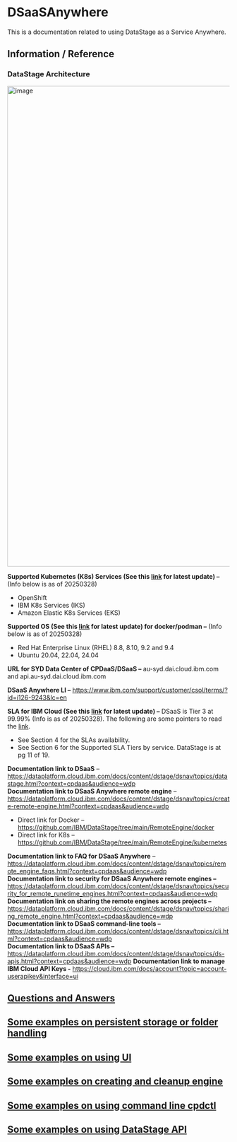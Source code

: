 # DSaaSAnywhere

This is a documentation related to using DataStage as a Service Anywhere.

## Information / Reference

### DataStage Architecture
<img width="1088" alt="image" src="https://github.com/user-attachments/assets/83b07c96-74a8-4b82-a2b4-2078f2d62c26" />

**Supported Kubernetes (K8s) Services (See this [link](https://github.com/IBM/DataStage/tree/main/RemoteEngine/kubernetes) for latest update) –** (Info below is as of 20250328)
- OpenShift
- IBM K8s Services (IKS)
- Amazon Elastic K8s Services (EKS)

**Supported OS (See this [link](https://github.com/IBM/DataStage/tree/main/RemoteEngine/docker) for latest update) for docker/podman –** (Info below is as of 20250328)
- Red Hat Enterprise Linux (RHEL) 8.8, 8.10, 9.2 and 9.4
-	Ubuntu 20.04, 22.04, 24.04

**URL for SYD Data Center of CPDaaS/DSaaS –** au-syd.dai.cloud.ibm.com and api.au-syd.dai.cloud.ibm.com

**DSaaS Anywhere LI –** https://www.ibm.com/support/customer/csol/terms/?id=i126-9243&lc=en

**SLA for IBM Cloud (See this [link](https://www.ibm.com/support/customer/csol/terms/?id=i126-9268&lc=en) for latest update) –** DSaaS is Tier 3 at 99.99% (Info is as of 20250328). The following are some pointers to read the [link](https://www.ibm.com/support/customer/csol/terms/?id=i126-9268&lc=en).
-	See Section 4 for the SLAs availability. 
-	See Section 6 for the Supported SLA Tiers by service. DataStage is at pg 11 of 19. 

**Documentation link to DSaaS** – https://dataplatform.cloud.ibm.com/docs/content/dstage/dsnav/topics/datastage.html?context=cpdaas&audience=wdp \
**Documentation link to DSaaS Anywhere remote engine** – https://dataplatform.cloud.ibm.com/docs/content/dstage/dsnav/topics/create-remote-engine.html?context=cpdaas&audience=wdp
-	Direct link for Docker – https://github.com/IBM/DataStage/tree/main/RemoteEngine/docker
-	Direct link for K8s – https://github.com/IBM/DataStage/tree/main/RemoteEngine/kubernetes

**Documentation link to FAQ for DSaaS Anywhere** – https://dataplatform.cloud.ibm.com/docs/content/dstage/dsnav/topics/remote_engine_faqs.html?context=cpdaas&audience=wdp \
**Documentation link to security for DSaaS Anywhere remote engines –** https://dataplatform.cloud.ibm.com/docs/content/dstage/dsnav/topics/security_for_remote_runetime_engines.html?context=cpdaas&audience=wdp \
**Documentation link on sharing the remote engines across projects –** https://dataplatform.cloud.ibm.com/docs/content/dstage/dsnav/topics/sharing_remote_engine.html?context=cpdaas&audience=wdp \
**Documentation link to DSaaS command-line tools –** https://dataplatform.cloud.ibm.com/docs/content/dstage/dsnav/topics/cli.html?context=cpdaas&audience=wdp \
**Documentation link to DSaaS APIs –** https://dataplatform.cloud.ibm.com/docs/content/dstage/dsnav/topics/ds-apis.html?context=cpdaas&audience=wdp
**Documentation link to manage IBM Cloud API Keys -** https://cloud.ibm.com/docs/account?topic=account-userapikey&interface=ui

## [Questions and Answers](Q&A.md)

## [Some examples on persistent storage or folder handling](Examples-Folders.md)

## [Some examples on using UI](Examples-UI.md)

## [Some examples on creating and cleanup engine](Examples-Engine.md)

## [Some examples on using command line cpdctl](Examples-CmdLine.md)

## [Some examples on using DataStage API](Examples-DSAPI.md)



